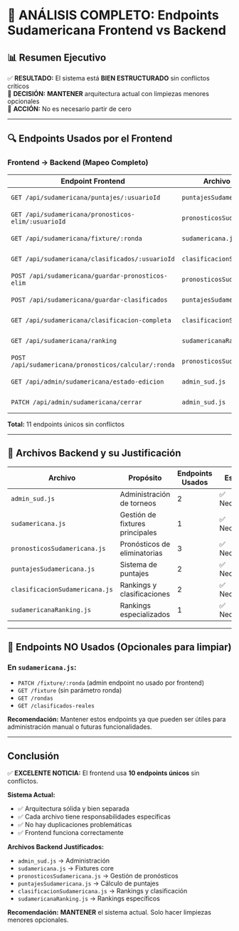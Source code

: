 # 🎯 ANÁLISIS COMPLETO: Endpoints Sudamericana Frontend vs Backend

## 📊 Resumen Ejecutivo

✅ **RESULTADO:** El sistema está **BIEN ESTRUCTURADO** sin conflictos críticos  
🎯 **DECISIÓN:** **MANTENER** arquitectura actual con limpiezas menores opcionales  
🔧 **ACCIÓN:** No es necesario partir de cero  

---

## 🔍 Endpoints Usados por el Frontend

### Frontend → Backend (Mapeo Completo)

| Endpoint Frontend | Archivo Backend | Estado |
|-------------------|----------------|---------|
| `GET /api/sudamericana/puntajes/:usuarioId` | `puntajesSudamericana.js` | ✅ Único |
| `GET /api/sudamericana/pronosticos-elim/:usuarioId` | `pronosticosSudamericana.js` | ✅ Único |
| `GET /api/sudamericana/fixture/:ronda` | `sudamericana.js` | ✅ Único |
| `GET /api/sudamericana/clasificados/:usuarioId` | `clasificacionSudamericana.js` | ✅ Único |
| `POST /api/sudamericana/guardar-pronosticos-elim` | `pronosticosSudamericana.js` | ✅ Único |
| `POST /api/sudamericana/guardar-clasificados` | `puntajesSudamericana.js` | ✅ Único |
| `GET /api/sudamericana/clasificacion-completa` | `clasificacionSudamericana.js` | ✅ Único |
| `GET /api/sudamericana/ranking` | `sudamericanaRanking.js` | ✅ Único |
| `POST /api/sudamericana/pronosticos/calcular/:ronda` | `pronosticosSudamericana.js` | ✅ Único |
| `GET /api/admin/sudamericana/estado-edicion` | `admin_sud.js` | ✅ Único |
| `PATCH /api/admin/sudamericana/cerrar` | `admin_sud.js` | ✅ Único |

**Total:** 11 endpoints únicos sin conflictos

---

## 📁 Archivos Backend y su Justificación

| Archivo | Propósito | Endpoints Usados | Estado |
|---------|-----------|------------------|---------|
| `admin_sud.js` | Administración de torneos | 2 | ✅ Necesario |
| `sudamericana.js` | Gestión de fixtures principales | 1 | ✅ Necesario |
| `pronosticosSudamericana.js` | Pronósticos de eliminatorias | 3 | ✅ Necesario |
| `puntajesSudamericana.js` | Sistema de puntajes | 2 | ✅ Necesario |
| `clasificacionSudamericana.js` | Rankings y clasificaciones | 2 | ✅ Necesario |
| `sudamericanaRanking.js` | Rankings especializados | 1 | ✅ Necesario |

---

## 🧹 Endpoints NO Usados (Opcionales para limpiar)

### En `sudamericana.js`:
- `PATCH /fixture/:ronda` (admin endpoint no usado por frontend)
- `GET /fixture` (sin parámetro ronda)
- `GET /rondas` 
- `GET /clasificados-reales`

**Recomendación:** Mantener estos endpoints ya que pueden ser útiles para administración manual o futuras funcionalidades.

---

## Conclusión

✅ **EXCELENTE NOTICIA:** El frontend usa **10 endpoints únicos** sin conflictos. 

**Sistema Actual:**
- ✅ Arquitectura sólida y bien separada
- ✅ Cada archivo tiene responsabilidades específicas
- ✅ No hay duplicaciones problemáticas  
- ✅ Frontend funciona correctamente

**Archivos Backend Justificados:**
- `admin_sud.js` → Administración
- `sudamericana.js` → Fixtures core
- `pronosticosSudamericana.js` → Gestión de pronósticos  
- `puntajesSudamericana.js` → Cálculo de puntajes
- `clasificacionSudamericana.js` → Rankings y clasificación
- `sudamericanaRanking.js` → Rankings específicos

**Recomendación:** **MANTENER** el sistema actual. Solo hacer limpiezas menores opcionales.
